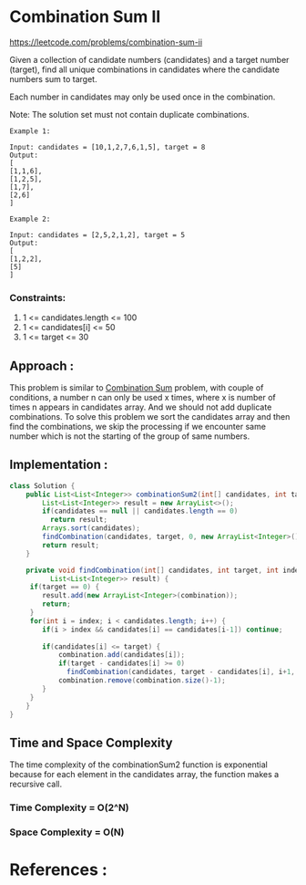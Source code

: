 # Combination Sum II

https://leetcode.com/problems/combination-sum-ii

Given a collection of candidate numbers (candidates) and a target number (target), find all unique combinations in candidates where the candidate numbers sum to target.

Each number in candidates may only be used once in the combination.

Note: The solution set must not contain duplicate combinations.

```
Example 1:

Input: candidates = [10,1,2,7,6,1,5], target = 8
Output: 
[
[1,1,6],
[1,2,5],
[1,7],
[2,6]
]

Example 2:

Input: candidates = [2,5,2,1,2], target = 5
Output: 
[
[1,2,2],
[5]
]
```

### Constraints:

1. 1 <= candidates.length <= 100
2. 1 <= candidates[i] <= 50
3. 1 <= target <= 30

## Approach :
This problem is similar to [Combination Sum](https://github.com/eMahtab/combination-sum) problem, with couple of conditions, a number n can only be used x times, where x is number of times n appears in candidates array. And we should not add duplicate combinations. To solve this problem we sort the candidates array and then find the combinations, we skip the processing if we encounter same number which is not the starting of the group of same numbers.

## Implementation : 
```java
class Solution {
    public List<List<Integer>> combinationSum2(int[] candidates, int target) {
        List<List<Integer>> result = new ArrayList<>();
        if(candidates == null || candidates.length == 0)
          return result;
        Arrays.sort(candidates);
        findCombination(candidates, target, 0, new ArrayList<Integer>(), result);
        return result;
    }

    private void findCombination(int[] candidates, int target, int index, List<Integer> combination,
  	      List<List<Integer>> result) {
  	 if(target == 0) {
  	    result.add(new ArrayList<Integer>(combination));
  	    return;
  	 }
  	 for(int i = index; i < candidates.length; i++) {
  	    if(i > index && candidates[i] == candidates[i-1]) continue; 
  	
  	    if(candidates[i] <= target) {
  	        combination.add(candidates[i]);
  	        if(target - candidates[i] >= 0)
  	          findCombination(candidates, target - candidates[i], i+1, combination, result);
  	        combination.remove(combination.size()-1);
  	    }   
  	 }
    }
}
```
## Time and Space Complexity
The time complexity of the combinationSum2 function is exponential because for each element in the candidates array, the function makes a recursive call.

### Time Complexity = O(2^N)

### Space Complexity = O(N)

# References :
